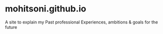 # mohitsoni.github.io
A site to explain my Past professional Experiences, ambitions &amp; goals for the future
